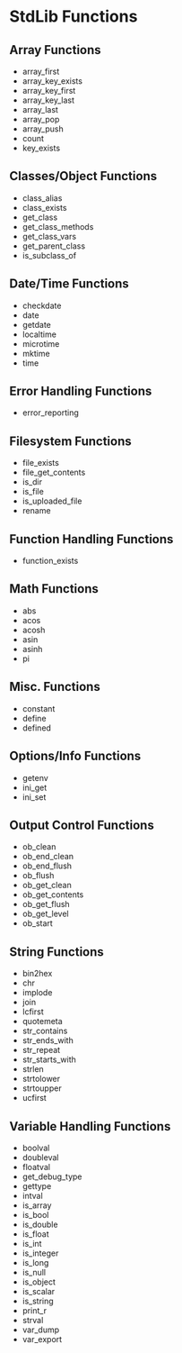 # StdLib Functions

## Array Functions
- array_first
- array_key_exists
- array_key_first
- array_key_last
- array_last
- array_pop
- array_push
- count
- key_exists

## Classes/Object Functions
- class_alias
- class_exists
- get_class
- get_class_methods
- get_class_vars
- get_parent_class
- is_subclass_of

## Date/Time Functions
- checkdate
- date
- getdate
- localtime
- microtime
- mktime
- time

## Error Handling Functions
- error_reporting

## Filesystem Functions
- file_exists
- file_get_contents
- is_dir
- is_file
- is_uploaded_file
- rename

## Function Handling Functions
- function_exists

## Math Functions
- abs
- acos
- acosh
- asin
- asinh
- pi

## Misc. Functions
- constant
- define
- defined

## Options/Info Functions
- getenv
- ini_get
- ini_set

## Output Control Functions
- ob_clean
- ob_end_clean
- ob_end_flush
- ob_flush
- ob_get_clean
- ob_get_contents
- ob_get_flush
- ob_get_level
- ob_start

## String Functions
- bin2hex
- chr
- implode
- join
- lcfirst
- quotemeta
- str_contains
- str_ends_with
- str_repeat
- str_starts_with
- strlen
- strtolower
- strtoupper
- ucfirst

## Variable Handling Functions
- boolval
- doubleval
- floatval
- get_debug_type
- gettype
- intval
- is_array
- is_bool
- is_double
- is_float
- is_int
- is_integer
- is_long
- is_null
- is_object
- is_scalar
- is_string
- print_r
- strval
- var_dump
- var_export

